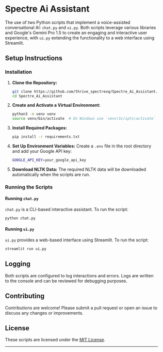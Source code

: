 # Spectre Ai Assistant

The use of two Python scripts that implement a voice-assisted conversational AI: `chat.py` and `ui.py`. Both scripts leverage various libraries and Google's Gemini Pro 1.5 to create an engaging and interactive user experience, with `ui.py` extending the functionality to a web interface using Streamlit.

## Setup Instructions

### Installation

1. **Clone the Repository:**
    ```sh
    git clone https://github.com/thrive_spectrexq/Spectre_Ai_Assistant.git
    cd Spectre_Ai_Assistant
    ```

2. **Create and Activate a Virtual Environment:**
    ```sh
    python3 -m venv venv
    source venv/bin/activate  # On Windows use `venv\Scripts\activate`
    ```

3. **Install Required Packages:**
    ```sh
    pip install -r requirements.txt
    ```

4. **Set Up Environment Variables:**
    Create a `.env` file in the root directory and add your Google API key:
    ```sh
    GOOGLE_API_KEY=your_google_api_key
    ```

5. **Download NLTK Data:**
    The required NLTK data will be downloaded automatically when the scripts are run.

### Running the Scripts

#### Running `chat.py`

`chat.py` is a CLI-based interactive assistant. To run the script:
```sh
python chat.py
```

#### Running `ui.py`

`ui.py` provides a web-based interface using Streamlit. To run the script:
```sh
streamlit run ui.py
```

## Logging

Both scripts are configured to log interactions and errors. Logs are written to the console and can be reviewed for debugging purposes.

## Contributing

Contributions are welcome! Please submit a pull request or open an issue to discuss any changes or improvements.

## License

These scripts are licensed under the [MIT License](LICENSE).

---

